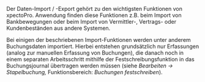 Der Daten-Import / -Export gehört zu den wichtigsten Funktionen von xpectoPro. Anwendung finden diese Funktionen z.B. beim Import von Bankbewegungen oder beim Import von Vermittler-, Vertrags- oder Kundenbeständen aus andere Systemen.

Bei einigen der beschriebenen Import-Funktionen werden unter anderem Buchungsdaten importiert. Hierbei entstehen grundsätzlich nur Erfassungen (analog zur manuellen Erfassung von Buchungen), die danach noch in einem separaten Arbeitsschritt mithilfe der Festschreibungsfunktion in das Buchungsjournal übertragen werden müssen (siehe *Bearbeiten → Stapelbuchung,* Funktionsbereich: *Buchungen festschreiben*).
